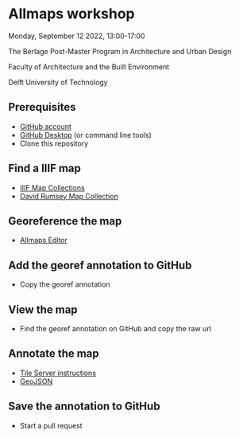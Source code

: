 # Allmaps workshop
Monday, September 12 2022, 13:00-17:00

The Berlage Post-Master Program in Architecture and Urban Design

Faculty of Architecture and the Built Environment

Delft University of Technology

## Prerequisites
- [GitHub account](https://github.com)
- [GitHub Desktop](https://desktop.github.com) (or command line tools)
- Clone this repository

## Find a IIIF map
- [IIIF Map Collections](https://observablehq.com/@bertspaan/iiif-map-collections?collection=@bertspaan/allmaps)
- [David Rumsey Map Collection](https://www.davidrumsey.com)

## Georeference the map
- [Allmaps Editor](https://editor.allmaps.org)

## Add the georef annotation to GitHub
- Copy the georef annotation

## View the map
- Find the georef annotation on GitHub and copy the raw url

## Annotate the map
- [Tile Server instructions](https://observablehq.com/@bertspaan/allmaps-tile-server)
- [GeoJSON](http://geojson.io)

## Save the annotation to GitHub
- Start a pull request
